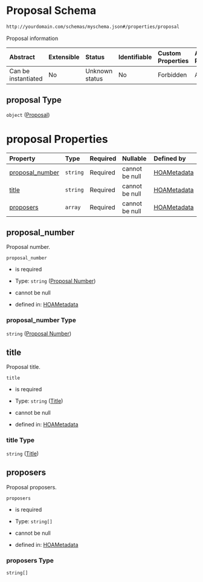 # Proposal Schema

```txt
http://yourdomain.com/schemas/myschema.json#/properties/proposal
```

Proposal information

| Abstract            | Extensible | Status         | Identifiable | Custom Properties | Additional Properties | Access Restrictions | Defined In                                                                   |
| :------------------ | :--------- | :------------- | :----------- | :---------------- | :-------------------- | :------------------ | :--------------------------------------------------------------------------- |
| Can be instantiated | No         | Unknown status | No           | Forbidden         | Allowed               | none                | [metadata-schema.json\*](../out/metadata-schema.json "open original schema") |

## proposal Type

`object` ([Proposal](metadata-schema-defs-proposal.md))

# proposal Properties

| Property                            | Type     | Required | Nullable       | Defined by                                                                                                                                                          |
| :---------------------------------- | :------- | :------- | :------------- | :------------------------------------------------------------------------------------------------------------------------------------------------------------------ |
| [proposal_number](#proposal_number) | `string` | Required | cannot be null | [HOAMetadata](metadata-schema-defs-proposal-properties-proposal-number.md "http://yourdomain.com/schemas/myschema.json#/$defs/Proposal/properties/proposal_number") |
| [title](#title)                     | `string` | Required | cannot be null | [HOAMetadata](metadata-schema-defs-proposal-properties-title.md "http://yourdomain.com/schemas/myschema.json#/$defs/Proposal/properties/title")                     |
| [proposers](#proposers)             | `array`  | Required | cannot be null | [HOAMetadata](metadata-schema-defs-proposal-properties-proposers.md "http://yourdomain.com/schemas/myschema.json#/$defs/Proposal/properties/proposers")             |

## proposal_number

Proposal number.

`proposal_number`

- is required

- Type: `string` ([Proposal Number](metadata-schema-defs-proposal-properties-proposal-number.md))

- cannot be null

- defined in: [HOAMetadata](metadata-schema-defs-proposal-properties-proposal-number.md "http://yourdomain.com/schemas/myschema.json#/$defs/Proposal/properties/proposal_number")

### proposal_number Type

`string` ([Proposal Number](metadata-schema-defs-proposal-properties-proposal-number.md))

## title

Proposal title.

`title`

- is required

- Type: `string` ([Title](metadata-schema-defs-proposal-properties-title.md))

- cannot be null

- defined in: [HOAMetadata](metadata-schema-defs-proposal-properties-title.md "http://yourdomain.com/schemas/myschema.json#/$defs/Proposal/properties/title")

### title Type

`string` ([Title](metadata-schema-defs-proposal-properties-title.md))

## proposers

Proposal proposers.

`proposers`

- is required

- Type: `string[]`

- cannot be null

- defined in: [HOAMetadata](metadata-schema-defs-proposal-properties-proposers.md "http://yourdomain.com/schemas/myschema.json#/$defs/Proposal/properties/proposers")

### proposers Type

`string[]`
